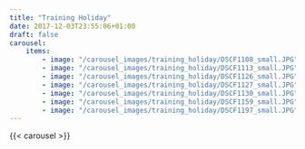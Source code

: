 ```yaml
---
title: "Training Holiday"
date: 2017-12-03T23:55:06+01:00
draft: false
carousel:
    items:
        - image: "/carousel_images/training_holiday/DSCF1108_small.JPG"
        - image: "/carousel_images/training_holiday/DSCF1113_small.JPG"
        - image: "/carousel_images/training_holiday/DSCF1126_small.JPG"
        - image: "/carousel_images/training_holiday/DSCF1127_small.JPG"
        - image: "/carousel_images/training_holiday/DSCF1130_small.JPG"
        - image: "/carousel_images/training_holiday/DSCF1159_small.JPG"
        - image: "/carousel_images/training_holiday/DSCF1197_small.JPG"
---
```

{{< carousel >}}